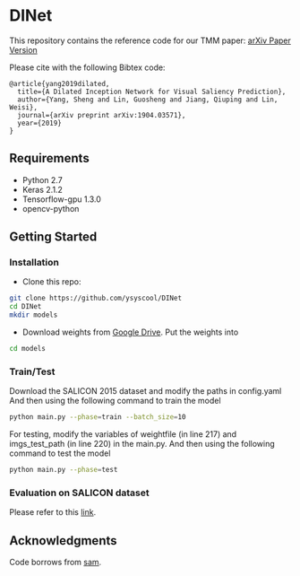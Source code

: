 # DINet
This repository contains the reference code for our TMM paper:
[arXiv Paper Version](https://arxiv.org/pdf/1904.03571.pdf)

Please cite with the following Bibtex code:
```
@article{yang2019dilated,
  title={A Dilated Inception Network for Visual Saliency Prediction},
  author={Yang, Sheng and Lin, Guosheng and Jiang, Qiuping and Lin, Weisi},
  journal={arXiv preprint arXiv:1904.03571},
  year={2019}
}
```

## Requirements
* Python 2.7
* Keras 2.1.2
* Tensorflow-gpu 1.3.0
* opencv-python


## Getting Started
### Installation
- Clone this repo:
```bash
git clone https://github.com/ysyscool/DINet
cd DINet
mkdir models
```

- Download weights from [Google Drive](https://drive.google.com/file/d/1o8RTCUpP08iDO7XdDbbiz3bW8vJfb6Yw/view?usp=sharing).
Put the weights into 
```bash
cd models
```

### Train/Test
Download the SALICON 2015 dataset and modify the paths in config.yaml
And then using the following command to train the model
```bash
python main.py --phase=train --batch_size=10
```

For testing, modify the variables of weightfile (in line 217) and imgs_test_path (in line 220) in the main.py.
And then using the following command to test the model
```bash
python main.py --phase=test
```

### Evaluation on SALICON dataset
Please refer to this [link](https://github.com/NUS-VIP/salicon-evaluation). 

## Acknowledgments
Code borrows from [sam](https://github.com/marcellacornia/sam). 
